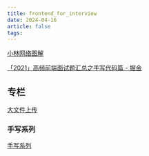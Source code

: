 ```yaml
---
title: frontend_for_interview
date: 2024-04-16
article: false
tags: 
---
```


[小林网络图解](小林网络图解)

[「2021」高频前端面试题汇总之手写代码篇 - 掘金](https://juejin.cn/post/6946136940164939813)

## 专栏
[大文件上传](大文件上传)

### 手写系列
[手写系列](手写系列)  
